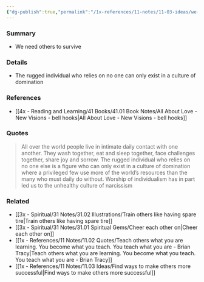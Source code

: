 ```yaml
---
{"dg-publish":true,"permalink":"/1x-references/11-notes/11-03-ideas/we-need-other-people-to-survive/","title":"We need other people to survive","created":"2025-03-27T20:56:51.941+03:00","updated":"2025-04-10T10:34:26.264+03:00"}
---
```



### Summary
- We need others to survive

### Details
- The rugged individual who relies on no one can only exist in a culture of domination

### References
- [[4x - Reading and Learning/41 Books/41.01 Book Notes/All About Love - New Visions - bell hooks\|All About Love - New Visions - bell hooks]]

### Quotes
> All over the world people live in intimate daily contact with one another. They wash together, eat and sleep together, face challenges together, share joy and sorrow. The rugged individual who relies on no one else is a figure who can only exist in a culture of domination where a privileged few use more of the world’s resources than the many who must daily do without. Worship of individualism has in part led us to the unhealthy culture of narcissism

### Related
- [[3x - Spiritual/31 Notes/31.02 Illustrations/Train others like having spare tire\|Train others like having spare tire]]
- [[3x - Spiritual/31 Notes/31.01 Spiritual Gems/Cheer each other on\|Cheer each other on]]
- [[1x - References/11 Notes/11.02 Quotes/Teach others what you are learning. You become what you teach. You teach what you are - Brian Tracy\|Teach others what you are learning. You become what you teach. You teach what you are - Brian Tracy]]
- [[1x - References/11 Notes/11.03 Ideas/Find ways to make others more successful\|Find ways to make others more successful]]